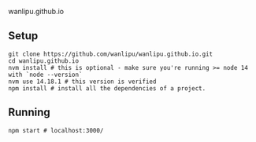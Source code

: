 wanlipu.github.io

## Setup
```
git clone https://github.com/wanlipu/wanlipu.github.io.git
cd wanlipu.github.io
nvm install # this is optional - make sure you're running >= node 14 with `node --version`
nvm use 14.18.1 # this version is verified
npm install # install all the dependencies of a project.

```

## Running
```
npm start # localhost:3000/
```


